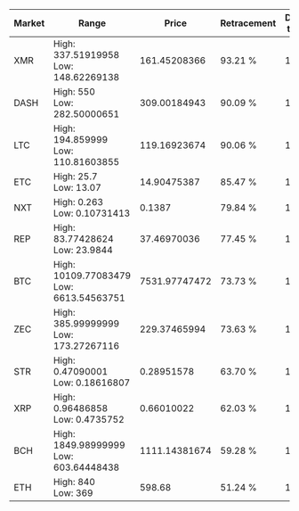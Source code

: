 | Market | Range | Price| Retracement | Doubles to 50% |
| --- | --- | --- | --- | --- |
| XMR | High: 337.51919958<br />Low: 148.62269138 | 161.45208366 | 93.21 % | 1.51 |
| DASH | High: 550<br />Low: 282.50000651 | 309.00184943 | 90.09 % | 1.35 |
| LTC | High: 194.859999<br />Low: 110.81603855 | 119.16923674 | 90.06 % | 1.28 |
| ETC | High: 25.7<br />Low: 13.07 | 14.90475387 | 85.47 % | 1.30 |
| NXT | High: 0.263<br />Low: 0.10731413 | 0.1387 | 79.84 % | 1.33 |
| REP | High: 83.77428624<br />Low: 23.9844 | 37.46970036 | 77.45 % | 1.44 |
| BTC | High: 10109.77083479<br />Low: 6613.54563751 | 7531.97747472 | 73.73 % | 1.11 |
| ZEC | High: 385.99999999<br />Low: 173.27267116 | 229.37465994 | 73.63 % | 1.22 |
| STR | High: 0.47090001<br />Low: 0.18616807 | 0.28951578 | 63.70 % | 1.13 |
| XRP | High: 0.96486858<br />Low: 0.4735752 | 0.66010022 | 62.03 % | 1.09 |
| BCH | High: 1849.98999999<br />Low: 603.64448438 | 1111.14381674 | 59.28 % | 1.10 |
| ETH | High: 840<br />Low: 369 | 598.68 | 51.24 % | 1.01 |
